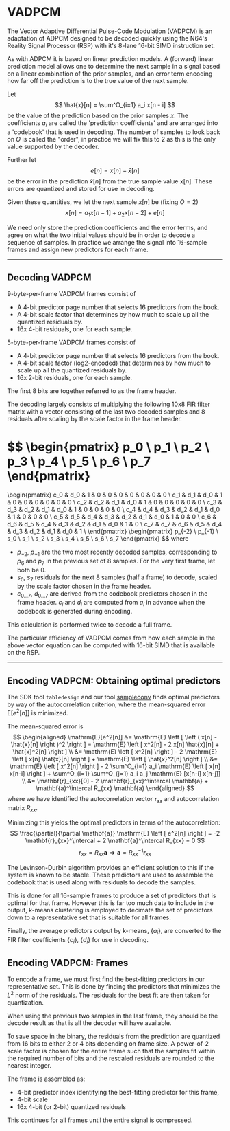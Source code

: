 # VADPCM

The Vector Adaptive Differential Pulse-Code Modulation (VADPCM) is an adaptation of ADPCM designed to be decoded quickly using the N64's Reality Signal Processor (RSP) with it's 8-lane 16-bit SIMD instruction set.

As with ADPCM it is based on linear prediction models. A (forward) linear prediction model allows one to determine the next sample in a signal based on a linear combination of the prior samples, and an error term encoding how far off the prediction is to the true value of the next sample.

Let
$$
\hat{x}[n] = \sum^O_{i=1} a_i x[n - i]
$$
be the value of the prediction based on the prior samples $x$. The coefficients $a_i$ are called the 'prediction coefficients' and are arranged into a 'codebook' that is used in decoding. The number of samples to look back on $O$ is called the "order", in practice we will fix this to 2 as this is the only value supported by the decoder.

Further let
$$
e[n] = x[n] - \hat{x}[n]
$$
be the error in the prediction $\hat{x}[n]$ from the true sample value $x[n]$. These errors are quantized and stored for use in decoding.

Given these quantities, we let the next sample $x[n]$ be (fixing $O=2$)
$$
x[n] = a_1 x[n - 1] + a_2 x[n - 2] + e[n]
$$

We need only store the prediction coefficients and the error terms, and agree on what the two initial values should be in order to decode a sequence of samples. In practice we arrange the signal into 16-sample frames and assign new predictors for each frame.

---
## Decoding VADPCM

9-byte-per-frame VADPCM frames consist of
 - A 4-bit predictor page number that selects 16 predictors from the book.
 - A 4-bit scale factor that determines by how much to scale up all the quantized residuals by.
 - 16x 4-bit residuals, one for each sample.

5-byte-per-frame VADPCM frames consist of
 - A 4-bit predictor page number that selects 16 predictors from the book.
 - A 4-bit scale factor (log2-encoded) that determines by how much to scale up all the quantized residuals by.
 - 16x 2-bit residuals, one for each sample.

The first 8 bits are together referred to as the frame header.

The decoding largely consists of multiplying the following 10x8 FIR filter matrix with a vector consisting of the last two decoded samples and 8 residuals after scaling by the scale factor in the frame header.

$$
\begin{pmatrix}
    p_0 \\ p_1 \\ p_2 \\ p_3 \\ p_4 \\ p_5 \\ p_6 \\ p_7
\end{pmatrix}
=
\begin{pmatrix}
    c_0 & d_0 &   1 &   0 &   0 &   0 &   0 &   0 &   0 &   0 \\
    c_1 & d_1 & d_0 &   1 &   0 &   0 &   0 &   0 &   0 &   0 \\
    c_2 & d_2 & d_1 & d_0 &   1 &   0 &   0 &   0 &   0 &   0 \\
    c_3 & d_3 & d_2 & d_1 & d_0 &   1 &   0 &   0 &   0 &   0 \\
    c_4 & d_4 & d_3 & d_2 & d_1 & d_0 &   1 &   0 &   0 &   0 \\
    c_5 & d_5 & d_4 & d_3 & d_2 & d_1 & d_0 &   1 &   0 &   0 \\
    c_6 & d_6 & d_5 & d_4 & d_3 & d_2 & d_1 & d_0 &   1 &   0 \\
    c_7 & d_7 & d_6 & d_5 & d_4 & d_3 & d_2 & d_1 & d_0 &   1 \\
\end{pmatrix}
\begin{pmatrix}
    p_{-2} \\ p_{-1} \\ s_0 \\ s_1 \\ s_2 \\ s_3 \\ s_4 \\ s_5 \\ s_6 \\ s_7
\end{pmatrix}
$$
where
 - $p_{-2}$, $p_{-1}$ are the two most recently decoded samples, corresponding to $p_6$ and $p_7$ in the previous set of 8 samples. For the very first frame, let both be 0.
 - $s_0$, $s_7$ residuals for the next 8 samples (half a frame) to decode, scaled by the scale factor chosen in the frame header.
 - $c_{0...7}$, $d_{0...7}$ are derived from the codebook predictors chosen in the frame header. $c_i$ and $d_i$ are computed from $a_i$ in advance when the codebook is generated during encoding.

This calculation is performed twice to decode a full frame.

The particular efficiency of VADPCM comes from how each sample in the above vector equation can be computed with 16-bit SIMD that is available on the RSP.

---
## Encoding VADPCM: Obtaining optimal predictors

The SDK tool `tabledesign` and our tool [sampleconv](../../tools/audio/sampleconv/src/codec/vadpcm_tabledesign.c) finds optimal predictors by way of the autocorrelation criterion, where the mean-squared error $\mathrm{E} [e^2[n]]$ is minimized.

The mean-squared error is
$$
\begin{aligned}
\mathrm{E}[e^2[n]] &= \mathrm{E} \left [ \left ( x[n] - \hat{x}[n] \right )^2 \right ] = \mathrm{E} \left [ x^2[n] - 2 x[n] \hat{x}[n] + \hat{x}^2[n] \right ]
\\
          &= \mathrm{E} \left [ x^2[n] \right ] - 2 \mathrm{E} \left [ x[n] \hat{x}[n] \right ] + \mathrm{E} \left [ \hat{x}^2[n] \right ]
\\
          &= \mathrm{E} \left [ x^2[n] \right ] - 2 \sum^O_{i=1} a_i \mathrm{E} \left [ x[n] x[n-i] \right ] + \sum^O_{i=1} \sum^O_{j=1} a_i a_j \mathrm{E} [x[n-i] x[n-j]]
\\
          &= \mathbf{r}_{xx}[0] - 2 \mathbf{r}_{xx}^\intercal \mathbf{a} + \mathbf{a}^\intercal R_{xx} \mathbf{a}
\end{aligned}
$$
where we have identified the autocorrelation vector $\mathbf{r}_{xx}$ and autocorrelation matrix $R_{xx}$.

Minimizing this yields the optimal predictors in terms of the autocorrelation:
$$
\frac{\partial}{\partial \mathbf{a}} \mathrm{E} \left [ e^2[n] \right ] = -2 \mathbf{r}_{xx}^\intercal + 2 \mathbf{a}^\intercal R_{xx} = 0
$$
$$
r_{xx} = R_{xx} \mathbf{a} \Rightarrow \mathbf{a} = R^{-1}_{xx} \mathbf{r}_{xx}
$$

The Levinson-Durbin algorithm provides an efficient solution to this if the system is known to be stable. These predictors are used to assemble the codebook that is used along with residuals to decode the samples.

This is done for all 16-sample frames to produce a set of predictors that is optimal for that frame. However this is far too much data to include in the output, k-means clustering is employed to decimate the set of predictors down to a representative set that is suitable for all frames.

Finally, the average predictors output by k-means, $\{ a_i \}$, are converted to the FIR filter coefficients $\{ c_i \}$, $\{ d_i \}$ for use in decoding.

## Encoding VADPCM: Frames

To encode a frame, we must first find the best-fitting predictors in our representative set. This is done by finding the predictors that minimizes the $L^2$ norm of the residuals. The residuals for the best fit are then taken for quantization.

When using the previous two samples in the last frame, they should be the decode result as that is all the decoder will have available.

To save space in the binary, the residuals from the prediction are quantized from 16 bits to either 2 or 4 bits depending on frame size. A power-of-2 scale factor is chosen for the entire frame such that the samples fit within the required number of bits and the rescaled residuals are rounded to the nearest integer.

The frame is assembled as:
- 4-bit predictor index identifying the best-fitting predictor for this frame, 
- 4-bit scale
- 16x 4-bit (or 2-bit) quantized residuals

This continues for all frames until the entire signal is compressed.
